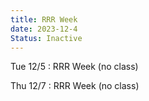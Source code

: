 ```yaml
---
title: RRR Week
date: 2023-12-4
Status: Inactive
---
```


Tue 12/5
: RRR Week (no class)

Thu 12/7
: RRR Week (no class)
